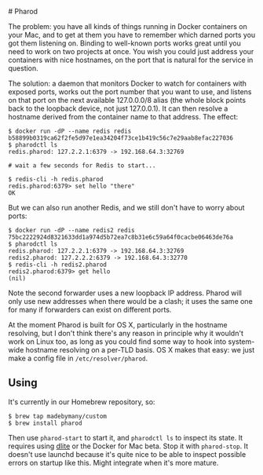# Pharod

The problem: you have all kinds of things running in Docker containers on your Mac, and to get at them you have to remember which darned ports you got them listening on. Binding to well-known ports works great until you need to work on two projects at once. You wish you could just address your containers with nice hostnames, on the port that is natural for the service in question.

The solution: a daemon that monitors Docker to watch for containers with exposed ports, works out the port number that you want to use, and listens on that port on the next available 127.0.0.0/8 alias (the whole block points back to the loopback device, not just 127.0.0.1). It can then resolve a hostname derived from the container name to that address. The effect:

```
$ docker run -dP --name redis redis
b58899b0319ca62f2fe5d97e1ea34204f73ce1b419c56c7e29aab8efac227036
$ pharodctl ls
redis.pharod: 127.2.2.1:6379 -> 192.168.64.3:32769

# wait a few seconds for Redis to start...

$ redis-cli -h redis.pharod
redis.pharod:6379> set hello "there"
OK
```

But we can also run another Redis, and we still don't have to worry about ports:

```
$ docker run -dP --name redis2 redis
75bc2222924d8321633dd1a974d5b72ea7c8b31e6c59a64f0cacbe06463de76a
$ pharodctl ls
redis.pharod: 127.2.2.1:6379 -> 192.168.64.3:32769
redis2.pharod: 127.2.2.2:6379 -> 192.168.64.3:32770
$ redis-cli -h redis2.pharod
redis2.pharod:6379> get hello
(nil)
```

Note the second forwarder uses a new loopback IP address. Pharod will only use new addresses when there would be a clash; it uses the same one for many if forwarders can exist on different ports.

At the moment Pharod is built for OS X, particularly in the hostname resolving, but I don't think there's any reason in principle why it wouldn't work on Linux too, as long as you could find some way to hook into system-wide hostname resolving on a per-TLD basis. OS X makes that easy: we just make a config file in `/etc/resolver/pharod`.

## Using

It's currently in our Homebrew repository, so:

```
$ brew tap madebymany/custom
$ brew install pharod
```

Then use `pharod-start` to start it, and `pharodctl ls` to inspect its state. It requires using [dlite](https://github.com/nlf/dlite) or the Docker for Mac beta. Stop it with `pharod-stop`. It doesn't use launchd because it's quite nice to be able to inspect possible errors on startup like this. Might integrate when it's more mature.
